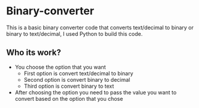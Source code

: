 # Binary-converter

This is a basic binary converter code that converts text/decimal to binary or binary to text/decimal, I used Python to build this code.

## Who its work?

- You choose the option that you want
  - First option is convert text/decimal to binary
  - Second option is convert binary to decimal
  - Third option is convert binary to text 
- After choosing the option you need to pass the value you want to convert based on the option that you chose
